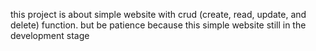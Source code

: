 this project is about simple website with crud (create, read, update, and delete) function. but be patience because this simple website still in the development stage
